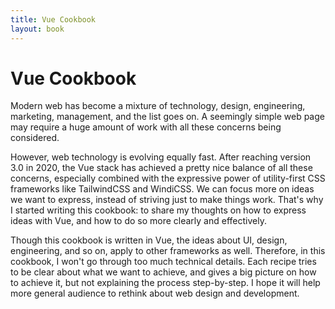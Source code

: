 ```yaml
---
title: Vue Cookbook
layout: book
---
```


# Vue Cookbook

Modern web has become a mixture of technology, design, engineering, marketing, management, and the list goes on. A seemingly simple web page may require a huge amount of work with all these concerns being considered.

However, web technology is evolving equally fast. After reaching version 3.0 in 2020, the Vue stack has achieved a pretty nice balance of all these concerns, especially combined with the expressive power of utility-first CSS frameworks like TailwindCSS and WindiCSS. We can focus more on ideas we want to express, instead of striving just to make things work. That's why I started writing this cookbook: to share my thoughts on how to express ideas with Vue, and how to do so more clearly and effectively.

Though this cookbook is written in Vue, the ideas about UI, design, engineering, and so on, apply to other frameworks as well. Therefore, in this cookbook, I won't go through too much technical details. Each recipe tries to be clear about what we want to achieve, and gives a big picture on how to achieve it, but not explaining the process step-by-step. I hope it will help more general audience to rethink about web design and development.
